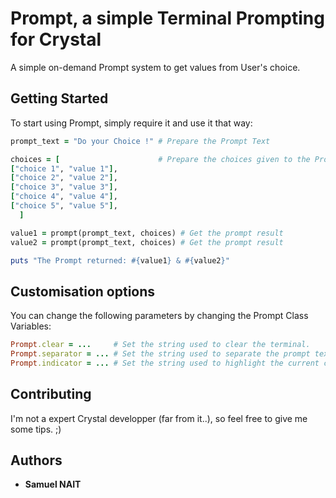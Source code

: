 # Prompt, a simple Terminal Prompting for Crystal

A simple on-demand Prompt system to get values from User's choice.

## Getting Started

To start using Prompt, simply require it and use it that way:

```ruby
prompt_text = "Do your Choice !" # Prepare the Prompt Text

choices = [                      # Prepare the choices given to the Prompt
["choice 1", "value 1"],
["choice 2", "value 2"],
["choice 3", "value 3"],
["choice 4", "value 4"],
["choice 5", "value 5"],
  ]

value1 = prompt(prompt_text, choices) # Get the prompt result
value2 = prompt(prompt_text, choices) # Get the prompt result

puts "The Prompt returned: #{value1} & #{value2}"
```

## Customisation options
You can change the following parameters by changing the Prompt Class Variables:
```ruby
Prompt.clear = ...     # Set the string used to clear the terminal.
Prompt.separator = ... # Set the string used to separate the prompt text from the choices.
Prompt.indicator = ... # Set the string used to highlight the current choice.
```

## Contributing

I'm not a expert Crystal developper (far from it..), so feel free to give me some tips. ;)

## Authors
* **Samuel NAIT**
